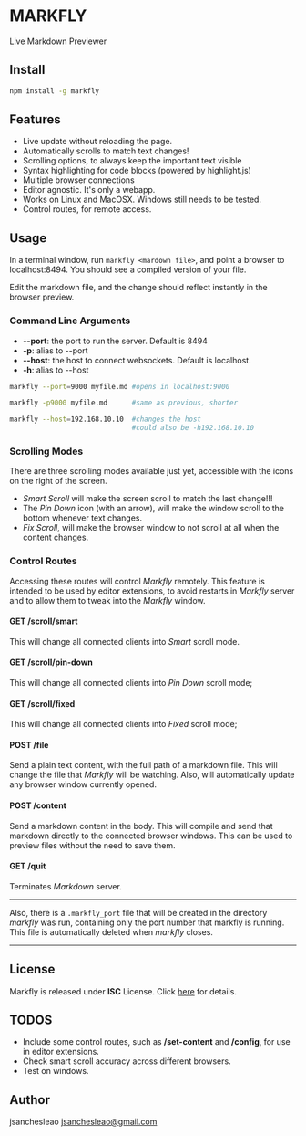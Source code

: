 # MARKFLY

Live Markdown Previewer

## Install

```bash
npm install -g markfly
```

## Features

* Live update without reloading the page.
* Automatically scrolls to match text changes!
* Scrolling options, to always keep the important text visible
* Syntax highlighting for code blocks (powered by highlight.js)
* Multiple browser connections
* Editor agnostic. It's only a webapp.
* Works on Linux and MacOSX. Windows still needs to be tested.
* Control routes, for remote access.

## Usage
In a terminal window, run `markfly <mardown file>`, and point a browser to localhost:8494. You should see a compiled version of your file.

Edit the markdown file, and the change should reflect instantly in the browser preview.

### Command Line Arguments

* __--port__: the port to run the server. Default is 8494
* __-p__: alias to --port
* __--host__: the host to connect websockets. Default is localhost.
* __-h__: alias to --host

```bash
markfly --port=9000 myfile.md #opens in localhost:9000

markfly -p9000 myfile.md      #same as previous, shorter

markfly --host=192.168.10.10  #changes the host
                              #could also be -h192.168.10.10
```

### Scrolling Modes
There are three scrolling modes available just yet, accessible with the icons on the right of the screen. 
* *Smart Scroll* will make the screen scroll to match the last change!!!
* The *Pin Down* icon (with an arrow), will make the window scroll to the bottom whenever text changes.
* *Fix Scroll*, will make the browser window to not scroll at all when the content changes. 

### Control Routes
Accessing these routes will control *Markfly* remotely. This feature is intended to be used by editor extensions, to avoid restarts in *Markfly* server and to allow them to tweak into the *Markfly* window.

#### GET /scroll/smart
This will change all connected clients into *Smart* scroll mode.

#### GET /scroll/pin-down
This will change all connected clients into *Pin Down* scroll mode;

#### GET /scroll/fixed
This will change all connected clients into *Fixed* scroll mode;

#### POST /file
Send a plain text content, with the full path of a markdown file. This will change the file that *Markfly* will be watching. Also, will automatically update any browser window currently opened.

#### POST /content
Send a markdown content in the body. This will compile and send that markdown directly to the connected browser windows. This can be used to preview files without the need to save them.

#### GET /quit
Terminates *Markdown* server.

-------------------------------------------------------

Also, there is a `.markfly_port` file that will be created in the directory *markfly* was run, containing only the port number that markfly is running. This file is automatically deleted when *markfly* closes.

-------------------------------------------------------

## License
Markfly is released under __ISC__ License. Click [here](http://opensource.org/licenses/ISC) for details.

## TODOS
* Include some control routes, such as __/set-content__ and __/config__, for use in editor extensions.
* Check smart scroll accuracy across different browsers.
* Test on windows.

## Author
jsanchesleao <jsanchesleao@gmail.com>

